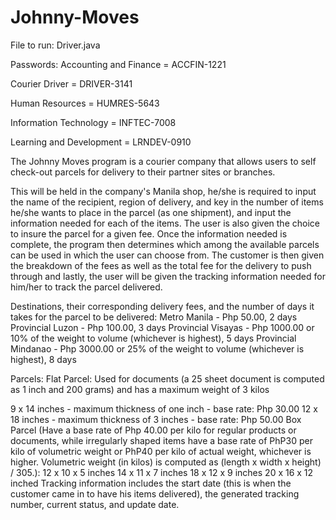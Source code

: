 # Johnny-Moves

File to run: Driver.java

Passwords: 
Accounting and Finance = ACCFIN-1221 

Courier Driver = DRIVER-3141 

Human Resources = HUMRES-5643

Information Technology = INFTEC-7008 

Learning and Development = LRNDEV-0910


The Johnny Moves program is a courier company that allows users to self check-out parcels for delivery to their partner sites or branches.

This will be held in the company's Manila shop, he/she is required to input the name of the recipient, region of delivery, and key in the number of items he/she wants to place in the parcel (as one shipment), and input the information needed for each of the items. The user is also given the choice to insure the parcel for a given fee. Once the information needed is complete, the program then determines which among the available parcels can be used in which the user can choose from. The customer is then given the breakdown of the fees as well as the total fee for the delivery to push through and lastly, the user will be given the tracking information needed for him/her to track the parcel delivered.

Destinations, their corresponding delivery fees, and the number of days it takes for the parcel to be delivered: Metro Manila - Php 50.00, 2 days Provincial Luzon - Php 100.00, 3 days Provincial Visayas - Php 1000.00 or 10% of the weight to volume (whichever is highest), 5 days Provincial Mindanao - Php 3000.00 or 25% of the weight to volume (whichever is highest), 8 days

Parcels: Flat Parcel: Used for documents (a 25 sheet document is computed as 1 inch and 200 grams) and has a maximum weight of 3 kilos

9 x 14 inches - maximum thickness of one inch - base rate: Php 30.00
12 x 18 inches - maximum thickness of 3 inches - base rate: Php 50.00 Box Parcel (Have a base rate of Php 40.00 per kilo for regular products or documents, while irregularly shaped items have a base rate of PhP30 per kilo of volumetric weight or PhP40 per kilo of actual weight, whichever is higher. Volumetric weight (in kilos) is computed as (length x width x height) / 305.):
12 x 10 x 5 inches
14 x 11 x 7 inches
18 x 12 x 9 inches
20 x 16 x 12 inched
Tracking information includes the start date (this is when the customer came in to have his items delivered), the generated tracking number, current status, and update date.


